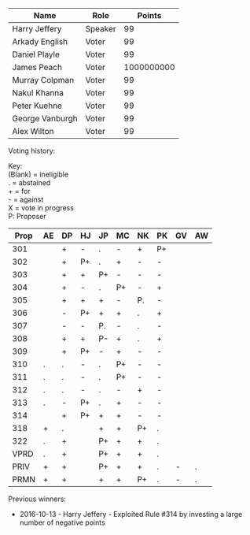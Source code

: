 Name | Role | Points
---|---|---
Harry Jeffery |	Speaker |	99
Arkady English | Voter | 99
Daniel Playle | Voter | 99
James Peach | Voter | 1000000000
Murray Colpman	| Voter |	99
Nakul Khanna	| Voter	| 99
Peter Kuehne | Voter | 99
George Vanburgh | Voter | 99
Alex Wilton | Voter | 99

Voting history:

Key:  
(Blank) = ineligible  
. = abstained  
\+ = for  
\- = against  
X = vote in progress  
P: Proposer

Prop| AE | DP | HJ | JP | MC | NK | PK | GV | AW
----|----|----|----|----|----|----|----|----|----
 301|    | +  | -  | .  | -  | +  |P+  |    |
 302|    | +  |P+  | .  | +  | -  |-   |    |
 303|    | +  | +  |P+  | -  | -  |-   |    |
 304|    | +  | -  | .  |P+  | -  |+   |    |
 305|    | +  | +  | +  | -  |P.  |-   |    |
 306|    | -  |P+  | +  | +  | .  |+   |    |
 307|    | -  | -  |P.  | -  | .  |-   |    |
 308|    | +  | +  |P-  | +  | .  |+   |    |
 309|    | +  |P+  | -  | +  | -  |-   |    |
 310| .  | .  | -  | .  |P+  | -  |-   |    |
 311| .  | .  | -  | .  |P+  | -  |-   |    |
 312| .  | .  | -  | .  | -  | +  |-   |    |
 313| .  | -  |P+  | .  | +  | -  |-   |    |
 314|    | +  |P+  | +  | +  | -  |-   |    |
 318| +  | .  |    | +  | +  |P+  |.   |    |
 322| .  | +  |    |P+  | +  | +  |.   |    |
VPRD| .  | +  |    |P+  | +  | +  |.   |    |
PRIV| +  | +  |    |P+  | +  | +  |.   | -  | .
PRMN| +  | +  |    | +  | +  |P+  |.   | -  | .

Previous winners:

* 2016-10-13 - Harry Jeffery - Exploited Rule #314 by investing a large number of negative points

